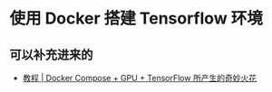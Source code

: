 
# 使用 Docker 搭建 Tensorflow 环境


## 可以补充进来的

- [教程 | Docker Compose + GPU + TensorFlow 所产生的奇妙火花](https://mp.weixin.qq.com/s?__biz=MzA3MzI4MjgzMw==&mid=2650730929&idx=4&sn=e17df54969506e0aa2840f760815d24e&chksm=871b35cfb06cbcd916283ee7035801aa1d8c717f3c3c9bc138c22fdb17029f99d8c6c6f2a918&mpshare=1&scene=1&srcid=0917dr8G0kl4AgSoZuTMfDE2#rd)
